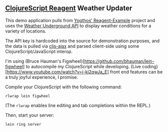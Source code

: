 [ClojureScript Reagent](https://reagent-project.github.io/) Weather Updater
----------------------------------------

This demo application pulls from [Yogthos' Reagent-Example](https://github.com/yogthos/reagent-example) project and uses the [Weather Underground API](http://www.wunderground.com/weather/api/) to display weather conditions for a variety of locations.

The API key is hardcoded into the source for demonstration purposes, and the data is pulled via [cljs-ajax](https://github.com/JulianBirch/cljs-ajax) and parsed client-side using some ClojureScript/JavaScript interop.

I'm using (Bruce Hauman's Figwheel)[https://github.com/bhauman/lein-figwheel] to autocompile my ClojureScript while developing. (Live coding)[https://www.youtube.com/watch?v=j-kj2qwJa_E] front end features can be a truly joyful experience, I promise.

Compile your ClojureScript with the following command:

```
rlwrap lein figwheel
```
(The `rlwrap` enables line editing and tab completions within the REPL.)

Then, start your server:

```
lein ring server
```